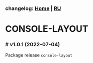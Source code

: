 ### changelog: [Home](./../README.md) | [RU](./CHANGELOG-RU.md)

# CONSOLE-LAYOUT

### # v1.0.1 (2022-07-04)

Package release `console-layout`